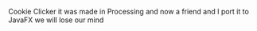 Cookie Clicker
it was made in Processing and now a friend and I port it to JavaFX
we will lose our mind

